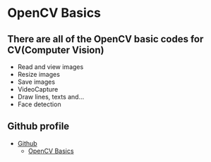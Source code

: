 # OpenCV Basics

## There are all of the OpenCV basic codes for CV(Computer Vision)
- Read and view images
- Resize images
- Save images
- VideoCapture
- Draw lines, texts and...
- Face detection

## Github profile
- [Github](https://github.com/normurodoff)
  - [OpenCV Basics](https://github.com/normurodoff/OpenCV-Basics)
